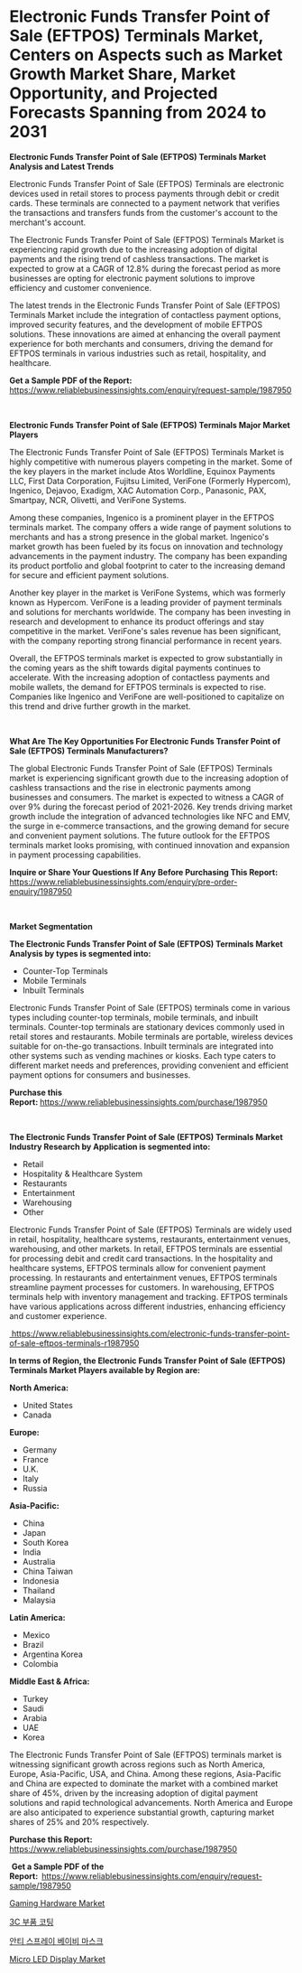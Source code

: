 <p><h1>Electronic Funds Transfer Point of Sale (EFTPOS) Terminals Market, Centers on Aspects such as Market Growth Market Share, Market Opportunity, and Projected Forecasts Spanning from 2024 to 2031</h1></p><p><strong>Electronic Funds Transfer Point of Sale (EFTPOS) Terminals Market Analysis and Latest Trends</strong></p>
<p><p>Electronic Funds Transfer Point of Sale (EFTPOS) Terminals are electronic devices used in retail stores to process payments through debit or credit cards. These terminals are connected to a payment network that verifies the transactions and transfers funds from the customer's account to the merchant's account.</p><p>The Electronic Funds Transfer Point of Sale (EFTPOS) Terminals Market is experiencing rapid growth due to the increasing adoption of digital payments and the rising trend of cashless transactions. The market is expected to grow at a CAGR of 12.8% during the forecast period as more businesses are opting for electronic payment solutions to improve efficiency and customer convenience.</p><p>The latest trends in the Electronic Funds Transfer Point of Sale (EFTPOS) Terminals Market include the integration of contactless payment options, improved security features, and the development of mobile EFTPOS solutions. These innovations are aimed at enhancing the overall payment experience for both merchants and consumers, driving the demand for EFTPOS terminals in various industries such as retail, hospitality, and healthcare.</p></p>
<p><strong>Get a Sample PDF of the Report:&nbsp;</strong> <a href="https://www.reliablebusinessinsights.com/enquiry/request-sample/1987950">https://www.reliablebusinessinsights.com/enquiry/request-sample/1987950</a></p>
<p>&nbsp;</p>
<p><strong>Electronic Funds Transfer Point of Sale (EFTPOS) Terminals Major Market Players</strong></p>
<p><p>The Electronic Funds Transfer Point of Sale (EFTPOS) Terminals Market is highly competitive with numerous players competing in the market. Some of the key players in the market include Atos Worldline, Equinox Payments LLC, First Data Corporation, Fujitsu Limited, VeriFone (Formerly Hypercom), Ingenico, Dejavoo, Exadigm, XAC Automation Corp., Panasonic, PAX, Smartpay, NCR, Olivetti, and VeriFone Systems.</p><p>Among these companies, Ingenico is a prominent player in the EFTPOS terminals market. The company offers a wide range of payment solutions to merchants and has a strong presence in the global market. Ingenico's market growth has been fueled by its focus on innovation and technology advancements in the payment industry. The company has been expanding its product portfolio and global footprint to cater to the increasing demand for secure and efficient payment solutions.</p><p>Another key player in the market is VeriFone Systems, which was formerly known as Hypercom. VeriFone is a leading provider of payment terminals and solutions for merchants worldwide. The company has been investing in research and development to enhance its product offerings and stay competitive in the market. VeriFone's sales revenue has been significant, with the company reporting strong financial performance in recent years.</p><p>Overall, the EFTPOS terminals market is expected to grow substantially in the coming years as the shift towards digital payments continues to accelerate. With the increasing adoption of contactless payments and mobile wallets, the demand for EFTPOS terminals is expected to rise. Companies like Ingenico and VeriFone are well-positioned to capitalize on this trend and drive further growth in the market.</p></p>
<p>&nbsp;</p>
<p><strong>What Are The Key Opportunities For Electronic Funds Transfer Point of Sale (EFTPOS) Terminals Manufacturers?</strong></p>
<p><p>The global Electronic Funds Transfer Point of Sale (EFTPOS) Terminals market is experiencing significant growth due to the increasing adoption of cashless transactions and the rise in electronic payments among businesses and consumers. The market is expected to witness a CAGR of over 9% during the forecast period of 2021-2026. Key trends driving market growth include the integration of advanced technologies like NFC and EMV, the surge in e-commerce transactions, and the growing demand for secure and convenient payment solutions. The future outlook for the EFTPOS terminals market looks promising, with continued innovation and expansion in payment processing capabilities.</p></p>
<p><strong>Inquire or Share Your Questions If Any Before Purchasing This Report:</strong> <a href="https://www.reliablebusinessinsights.com/enquiry/pre-order-enquiry/1987950">https://www.reliablebusinessinsights.com/enquiry/pre-order-enquiry/1987950</a></p>
<p>&nbsp;</p>
<p><strong>Market Segmentation</strong></p>
<p><strong>The Electronic Funds Transfer Point of Sale (EFTPOS) Terminals Market Analysis by types is segmented into:</strong></p>
<p><ul><li>Counter-Top Terminals</li><li>Mobile Terminals</li><li>Inbuilt Terminals</li></ul></p>
<p><p>Electronic Funds Transfer Point of Sale (EFTPOS) terminals come in various types including counter-top terminals, mobile terminals, and inbuilt terminals. Counter-top terminals are stationary devices commonly used in retail stores and restaurants. Mobile terminals are portable, wireless devices suitable for on-the-go transactions. Inbuilt terminals are integrated into other systems such as vending machines or kiosks. Each type caters to different market needs and preferences, providing convenient and efficient payment options for consumers and businesses.</p></p>
<p><strong>Purchase this Report:&nbsp;</strong><a href="https://www.reliablebusinessinsights.com/purchase/1987950">https://www.reliablebusinessinsights.com/purchase/1987950</a></p>
<p>&nbsp;</p>
<p><strong>The Electronic Funds Transfer Point of Sale (EFTPOS) Terminals Market Industry Research by Application is segmented into:</strong></p>
<p><ul><li>Retail</li><li>Hospitality & Healthcare System</li><li>Restaurants</li><li>Entertainment</li><li>Warehousing</li><li>Other</li></ul></p>
<p><p>Electronic Funds Transfer Point of Sale (EFTPOS) Terminals are widely used in retail, hospitality, healthcare systems, restaurants, entertainment venues, warehousing, and other markets. In retail, EFTPOS terminals are essential for processing debit and credit card transactions. In the hospitality and healthcare systems, EFTPOS terminals allow for convenient payment processing. In restaurants and entertainment venues, EFTPOS terminals streamline payment processes for customers. In warehousing, EFTPOS terminals help with inventory management and tracking. EFTPOS terminals have various applications across different industries, enhancing efficiency and customer experience.</p></p>
<p><a href="https://www.reliablebusinessinsights.com/electronic-funds-transfer-point-of-sale-eftpos-terminals-r1987950">&nbsp;https://www.reliablebusinessinsights.com/electronic-funds-transfer-point-of-sale-eftpos-terminals-r1987950</a></p>
<p><strong>In terms of Region, the Electronic Funds Transfer Point of Sale (EFTPOS) Terminals Market Players available by Region are:</strong></p>
<p>
    <p> <strong> North America: </strong>
        <ul>
            <li>United States</li>
            <li>Canada</li>
        </ul>
        </p> 
    <p> <strong> Europe: </strong>
        <ul>
            <li>Germany</li>
            <li>France</li>
            <li>U.K.</li>
            <li>Italy</li>
            <li>Russia</li>
        </ul>
        </p> 
    <p> <strong> Asia-Pacific: </strong>
        <ul>
            <li>China</li>
            <li>Japan</li>
            <li>South Korea</li>
            <li>India</li>
            <li>Australia</li>
            <li>China Taiwan</li>
            <li>Indonesia</li>
            <li>Thailand</li>
            <li>Malaysia</li>
        </ul>
        </p> 
    <p> <strong> Latin America: </strong>
        <ul>
            <li>Mexico</li>
            <li>Brazil</li>
            <li>Argentina Korea</li>
            <li>Colombia</li>
        </ul>
        </p> 
    <p> <strong> Middle East & Africa: </strong>
        <ul>
            <li>Turkey</li>
            <li>Saudi</li>
            <li>Arabia</li>
            <li>UAE</li>
            <li>Korea</li>
        </ul>
    </p>
    </p>
<p><p>The Electronic Funds Transfer Point of Sale (EFTPOS) terminals market is witnessing significant growth across regions such as North America, Europe, Asia-Pacific, USA, and China. Among these regions, Asia-Pacific and China are expected to dominate the market with a combined market share of 45%, driven by the increasing adoption of digital payment solutions and rapid technological advancements. North America and Europe are also anticipated to experience substantial growth, capturing market shares of 25% and 20% respectively.</p></p>
<p><strong>Purchase this Report: </strong><a href="https://www.reliablebusinessinsights.com/purchase/1987950">https://www.reliablebusinessinsights.com/purchase/1987950</a></p>
<p>&nbsp;<strong>Get a Sample PDF of the Report:&nbsp;&nbsp;</strong><a href="https://www.reliablebusinessinsights.com/enquiry/request-sample/1987950">https://www.reliablebusinessinsights.com/enquiry/request-sample/1987950</a></p>
<p><strong></strong></p>
<p><p><a href="https://github.com/jhcraigie/Market-Research-Report-List-4/blob/main/gaming-hardware-market.md">Gaming Hardware Market</a></p><p><a href="https://github.com/romeshmittrochakma11/Market-Research-Report-List-1/blob/main/3540741158671.md">3C 부품 코팅</a></p><p><a href="https://github.com/Marcosoenrt565736/Market-Research-Report-List-1/blob/main/4272942158670.md">안티 스프레이 베이비 마스크</a></p><p><a href="https://github.com/PeterParrish5/Market-Research-Report-List-5/blob/main/micro-led-display-market.md">Micro LED Display Market</a></p></p>